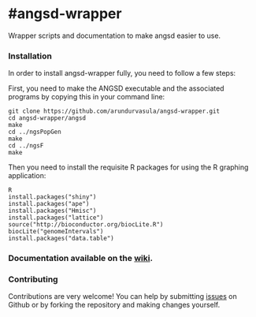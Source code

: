 #angsd-wrapper
=============

Wrapper scripts and documentation to make angsd easier to use.

### Installation
In order to install angsd-wrapper fully, you need to follow a few steps:

First, you need to make the ANGSD executable and the associated programs by copying this in your command line:

```
git clone https://github.com/arundurvasula/angsd-wrapper.git
cd angsd-wrapper/angsd
make
cd ../ngsPopGen
make
cd ../ngsF
make
```

Then you need to install the requisite R packages for using the R graphing application:

```
R
install.packages("shiny")
install.packages("ape")
install.packages("Hmisc")
install.packages("lattice")
source("http://bioconductor.org/biocLite.R")
biocLite("genomeIntervals")
install.packages("data.table")
```

### Documentation available on the [wiki](https://github.com/arundurvasula/angsd-wrapper/wiki).


### Contributing
Contributions are very welcome! You can help by submitting [issues](https://github.com/arundurvasula/angsd-wrapper/issues) on Github or by forking the repository and making changes yourself.

